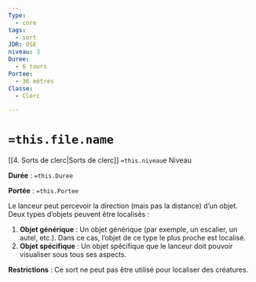 ```yaml
---
Type:
  - core
tags:
  - sort
JDR: OSE
niveau: 3
Duree:
  - 6 tours
Portee:
  - 36 mètres
Classe:
  - Clerc

---
```

# `=this.file.name`  

[[4. Sorts de clerc|Sorts de clerc]] `=this.niveau`e Niveau

**Durée** : `=this.Duree` 

**Portée** : `=this.Portee`

Le lanceur peut percevoir la direction (mais pas la distance) d’un objet. Deux types d’objets peuvent être localisés :

1. **Objet générique** : Un objet générique (par exemple, un escalier, un autel, etc.). Dans ce cas, l’objet de ce type le plus proche est localisé.
2. **Objet spécifique** : Un objet spécifique que le lanceur doit pouvoir visualiser sous tous ses aspects.

**Restrictions** : Ce sort ne peut pas être utilisé pour localiser des créatures.